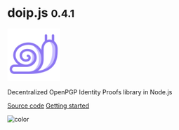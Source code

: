 # doip.js <small>0.4.1</small>

<img src="doip-artwork.svg" width="120">

Decentralized OpenPGP Identity Proofs library in Node.js

[Source code](https://codeberg.org/keyoxide/doipjs)
[Getting started](#doipjs)

![color](#c9beff)
